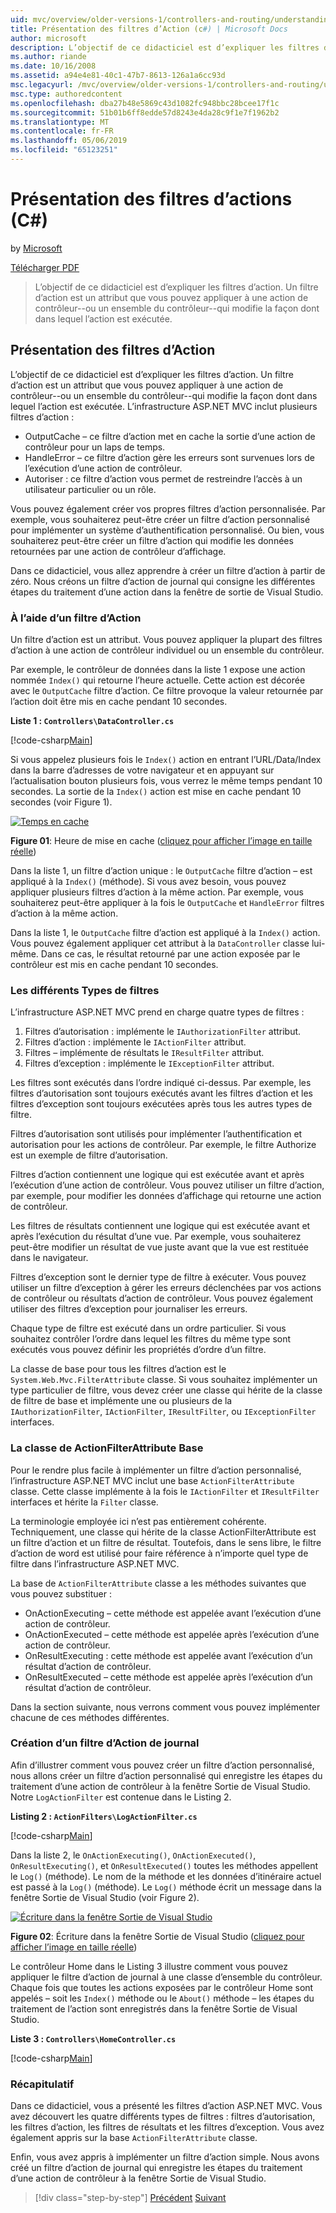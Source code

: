 ```yaml
---
uid: mvc/overview/older-versions-1/controllers-and-routing/understanding-action-filters-cs
title: Présentation des filtres d’Action (c#) | Microsoft Docs
author: microsoft
description: L’objectif de ce didacticiel est d’expliquer les filtres d’action. Un filtre d’action est un attribut que vous pouvez appliquer à une action de contrôleur--ou l’ensemble du contrôleur...
ms.author: riande
ms.date: 10/16/2008
ms.assetid: a94e4e81-40c1-47b7-8613-126a1a6cc93d
msc.legacyurl: /mvc/overview/older-versions-1/controllers-and-routing/understanding-action-filters-cs
msc.type: authoredcontent
ms.openlocfilehash: dba27b48e5869c43d1082fc948bbc28bcee17f1c
ms.sourcegitcommit: 51b01b6ff8edde57d8243e4da28c9f1e7f1962b2
ms.translationtype: MT
ms.contentlocale: fr-FR
ms.lasthandoff: 05/06/2019
ms.locfileid: "65123251"
---
```

# <a name="understanding-action-filters-c"></a>Présentation des filtres d’actions (C#)

by [Microsoft](https://github.com/microsoft)

[Télécharger PDF](http://download.microsoft.com/download/e/f/3/ef3f2ff6-7424-48f7-bdaa-180ef64c3490/ASPNET_MVC_Tutorial_14_CS.pdf)

> L’objectif de ce didacticiel est d’expliquer les filtres d’action. Un filtre d’action est un attribut que vous pouvez appliquer à une action de contrôleur--ou un ensemble du contrôleur--qui modifie la façon dont dans lequel l’action est exécutée.

## <a name="understanding-action-filters"></a>Présentation des filtres d’Action

L’objectif de ce didacticiel est d’expliquer les filtres d’action. Un filtre d’action est un attribut que vous pouvez appliquer à une action de contrôleur--ou un ensemble du contrôleur--qui modifie la façon dont dans lequel l’action est exécutée. L’infrastructure ASP.NET MVC inclut plusieurs filtres d’action :

- OutputCache – ce filtre d’action met en cache la sortie d’une action de contrôleur pour un laps de temps.
- HandleError – ce filtre d’action gère les erreurs sont survenues lors de l’exécution d’une action de contrôleur.
- Autoriser : ce filtre d’action vous permet de restreindre l’accès à un utilisateur particulier ou un rôle.

Vous pouvez également créer vos propres filtres d’action personnalisée. Par exemple, vous souhaiterez peut-être créer un filtre d’action personnalisé pour implémenter un système d’authentification personnalisé. Ou bien, vous souhaiterez peut-être créer un filtre d’action qui modifie les données retournées par une action de contrôleur d’affichage.

Dans ce didacticiel, vous allez apprendre à créer un filtre d’action à partir de zéro. Nous créons un filtre d’action de journal qui consigne les différentes étapes du traitement d’une action dans la fenêtre de sortie de Visual Studio.

### <a name="using-an-action-filter"></a>À l’aide d’un filtre d’Action

Un filtre d’action est un attribut. Vous pouvez appliquer la plupart des filtres d’action à une action de contrôleur individuel ou un ensemble du contrôleur.

Par exemple, le contrôleur de données dans la liste 1 expose une action nommée `Index()` qui retourne l’heure actuelle. Cette action est décorée avec le `OutputCache` filtre d’action. Ce filtre provoque la valeur retournée par l’action doit être mis en cache pendant 10 secondes.

**Liste 1 : `Controllers\DataController.cs`**

[!code-csharp[Main](understanding-action-filters-cs/samples/sample1.cs)]

Si vous appelez plusieurs fois le `Index()` action en entrant l’URL/Data/Index dans la barre d’adresses de votre navigateur et en appuyant sur l’actualisation bouton plusieurs fois, vous verrez le même temps pendant 10 secondes. La sortie de la `Index()` action est mise en cache pendant 10 secondes (voir Figure 1).

[![Temps en cache](understanding-action-filters-cs/_static/image2.png)](understanding-action-filters-cs/_static/image1.png)

**Figure 01**: Heure de mise en cache ([cliquez pour afficher l’image en taille réelle](understanding-action-filters-cs/_static/image3.png))

Dans la liste 1, un filtre d’action unique : le `OutputCache` filtre d’action – est appliqué à la `Index()` (méthode). Si vous avez besoin, vous pouvez appliquer plusieurs filtres d’action à la même action. Par exemple, vous souhaiterez peut-être appliquer à la fois le `OutputCache` et `HandleError` filtres d’action à la même action.

Dans la liste 1, le `OutputCache` filtre d’action est appliqué à la `Index()` action. Vous pouvez également appliquer cet attribut à la `DataController` classe lui-même. Dans ce cas, le résultat retourné par une action exposée par le contrôleur est mis en cache pendant 10 secondes.

### <a name="the-different-types-of-filters"></a>Les différents Types de filtres

L’infrastructure ASP.NET MVC prend en charge quatre types de filtres :

1. Filtres d’autorisation : implémente le `IAuthorizationFilter` attribut.
2. Filtres d’action : implémente le `IActionFilter` attribut.
3. Filtres – implémente de résultats le `IResultFilter` attribut.
4. Filtres d’exception : implémente le `IExceptionFilter` attribut.

Les filtres sont exécutés dans l’ordre indiqué ci-dessus. Par exemple, les filtres d’autorisation sont toujours exécutés avant les filtres d’action et les filtres d’exception sont toujours exécutées après tous les autres types de filtre.

Filtres d’autorisation sont utilisés pour implémenter l’authentification et autorisation pour les actions de contrôleur. Par exemple, le filtre Authorize est un exemple de filtre d’autorisation.

Filtres d’action contiennent une logique qui est exécutée avant et après l’exécution d’une action de contrôleur. Vous pouvez utiliser un filtre d’action, par exemple, pour modifier les données d’affichage qui retourne une action de contrôleur.

Les filtres de résultats contiennent une logique qui est exécutée avant et après l’exécution du résultat d’une vue. Par exemple, vous souhaiterez peut-être modifier un résultat de vue juste avant que la vue est restituée dans le navigateur.

Filtres d’exception sont le dernier type de filtre à exécuter. Vous pouvez utiliser un filtre d’exception à gérer les erreurs déclenchées par vos actions de contrôleur ou résultats d’action de contrôleur. Vous pouvez également utiliser des filtres d’exception pour journaliser les erreurs.

Chaque type de filtre est exécuté dans un ordre particulier. Si vous souhaitez contrôler l’ordre dans lequel les filtres du même type sont exécutés vous pouvez définir les propriétés d’ordre d’un filtre.

La classe de base pour tous les filtres d’action est le `System.Web.Mvc.FilterAttribute` classe. Si vous souhaitez implémenter un type particulier de filtre, vous devez créer une classe qui hérite de la classe de filtre de base et implémente une ou plusieurs de la `IAuthorizationFilter`, `IActionFilter`, `IResultFilter`, ou `IExceptionFilter` interfaces.

### <a name="the-base-actionfilterattribute-class"></a>La classe de ActionFilterAttribute Base

Pour le rendre plus facile à implémenter un filtre d’action personnalisé, l’infrastructure ASP.NET MVC inclut une base `ActionFilterAttribute` classe. Cette classe implémente à la fois le `IActionFilter` et `IResultFilter` interfaces et hérite la `Filter` classe.

La terminologie employée ici n’est pas entièrement cohérente. Techniquement, une classe qui hérite de la classe ActionFilterAttribute est un filtre d’action et un filtre de résultat. Toutefois, dans le sens libre, le filtre d’action de word est utilisé pour faire référence à n’importe quel type de filtre dans l’infrastructure ASP.NET MVC.

La base de `ActionFilterAttribute` classe a les méthodes suivantes que vous pouvez substituer :

- OnActionExecuting – cette méthode est appelée avant l’exécution d’une action de contrôleur.
- OnActionExecuted – cette méthode est appelée après l’exécution d’une action de contrôleur.
- OnResultExecuting : cette méthode est appelée avant l’exécution d’un résultat d’action de contrôleur.
- OnResultExecuted – cette méthode est appelée après l’exécution d’un résultat d’action de contrôleur.

Dans la section suivante, nous verrons comment vous pouvez implémenter chacune de ces méthodes différentes.

### <a name="creating-a-log-action-filter"></a>Création d’un filtre d’Action de journal

Afin d’illustrer comment vous pouvez créer un filtre d’action personnalisé, nous allons créer un filtre d’action personnalisé qui enregistre les étapes du traitement d’une action de contrôleur à la fenêtre Sortie de Visual Studio. Notre `LogActionFilter` est contenue dans le Listing 2.

**Listing 2 : `ActionFilters\LogActionFilter.cs`**

[!code-csharp[Main](understanding-action-filters-cs/samples/sample2.cs)]

Dans la liste 2, le `OnActionExecuting()`, `OnActionExecuted()`, `OnResultExecuting()`, et `OnResultExecuted()` toutes les méthodes appellent le `Log()` (méthode). Le nom de la méthode et les données d’itinéraire actuel est passé à la `Log()` (méthode). Le `Log()` méthode écrit un message dans la fenêtre Sortie de Visual Studio (voir Figure 2).

[![Écriture dans la fenêtre Sortie de Visual Studio](understanding-action-filters-cs/_static/image5.png)](understanding-action-filters-cs/_static/image4.png)

**Figure 02**: Écriture dans la fenêtre Sortie de Visual Studio ([cliquez pour afficher l’image en taille réelle](understanding-action-filters-cs/_static/image6.png))

Le contrôleur Home dans le Listing 3 illustre comment vous pouvez appliquer le filtre d’action de journal à une classe d’ensemble du contrôleur. Chaque fois que toutes les actions exposées par le contrôleur Home sont appelés – soit les `Index()` méthode ou le `About()` méthode – les étapes du traitement de l’action sont enregistrés dans la fenêtre Sortie de Visual Studio.

**Liste 3 : `Controllers\HomeController.cs`**

[!code-csharp[Main](understanding-action-filters-cs/samples/sample3.cs)]

### <a name="summary"></a>Récapitulatif

Dans ce didacticiel, vous a présenté les filtres d’action ASP.NET MVC. Vous avez découvert les quatre différents types de filtres : filtres d’autorisation, les filtres d’action, les filtres de résultats et les filtres d’exception. Vous avez également appris sur la base `ActionFilterAttribute` classe.

Enfin, vous avez appris à implémenter un filtre d’action simple. Nous avons créé un filtre d’action de journal qui enregistre les étapes du traitement d’une action de contrôleur à la fenêtre Sortie de Visual Studio.

> [!div class="step-by-step"]
> [Précédent](asp-net-mvc-routing-overview-cs.md)
> [Suivant](improving-performance-with-output-caching-cs.md)
